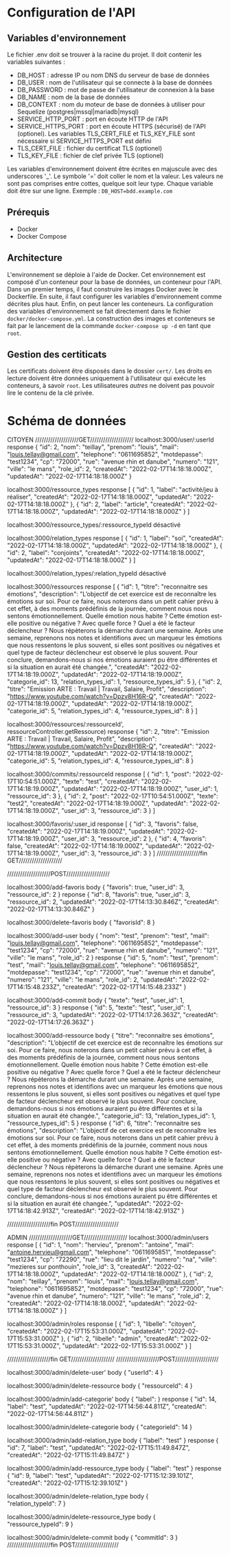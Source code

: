 # Configuration de l'API

## Variables d'environnement

Le fichier .env doit se trouver à la racine du projet. Il doit contenir les variables suivantes :
* DB_HOST : adresse IP ou nom DNS du serveur de base de données
* DB_USER : nom de l'utilisateur qui se connecte à la base de données
* DB_PASSWORD : mot de passe de l'utilisateur de connexion à la base
* DB_NAME : nom de la base de données
* DB_CONTEXT : nom du moteur de base de données à utiliser pour Sequelize (postgres|mssql|mariadb|mysql)
* SERVICE_HTTP_PORT : port en écoute HTTP de l'API
* SERVICE_HTTPS_PORT : port en écoute HTTPS (sécurisé) de l'API (optionel). Les variables TLS_CERT_FILE et TLS_KEY_FILE sont nécessaire si SERVICE_HTTPS_PORT est défini
* TLS_CERT_FILE : fichier du certificat TLS (optionel)
* TLS_KEY_FILE : fichier de clef privée TLS (optionel)

Les variables d'environnement doivent être écrites en majuscule avec des underscores '_'. Le symbole '=' doit coller le nom et la valeur. Les valeurs ne sont pas comprises entre cottes, quelque soit leur type. Chaque variable doit être sur une ligne.
Exemple :
`DB_HOST=bdd.example.com`

## Prérequis
* Docker
* Docker Compose

## Architecture
L'environnement se déploie à l'aide de Docker. Cet environnement est composé d'un conteneur pour la base de données, un conteneur pour l'API.
Dans un premier temps, il faut construire les images Docker avec le Dockerfile. En suite, il faut configurer les variables d'environnement comme décrites plus haut. Enfin, on peut lancer les conteneurs.
La configuration des variables d'environnement se fait directement dans le fichier `docker/docker-compose.yml`. La construction des images et conteneurs se fait par le lancement de la commande `docker-compose up -d` en tant que `root`.

## Gestion des certiticats
Les certificats doivent être disposés dans le dossier `cert/`. Les droits en lecture doivent être données uniquement à l'utilisateur qui exécute les conteneurs, à savoir `root`. Les utilisateures *autres* ne doivent pas pouvoir lire le contenu de la clé privée.

# Schéma de données

CITOYEN
////////////////////GET////////////////////
localhost:3000/user/:userId
response {
    "id": 2,
    "nom": "teillay",
    "prenom": "louis",
    "mail": "louis.tellay@gmail.com",
    "telephone": "0611695852",
    "motdepasse": "test1234",
    "cp": "72000",
    "rue": "avenue rhin et danube",
    "numero": "121",
    "ville": "le mans",
    "role_id": 2,
    "createdAt": "2022-02-17T14:18:18.000Z",
    "updatedAt": "2022-02-17T14:18:18.000Z"
}

localhost:3000/ressource_types
response [
    {
        "id": 1,
        "label": "activité/jeu à réaliser",
        "createdAt": "2022-02-17T14:18:18.000Z",
        "updatedAt": "2022-02-17T14:18:18.000Z"
    },
    {
        "id": 2,
        "label": "article",
        "createdAt": "2022-02-17T14:18:18.000Z",
        "updatedAt": "2022-02-17T14:18:18.000Z"
    }
]

localhost:3000/ressource_types/:ressource_typeId
désactivé

localhost:3000/relation_types
response [
    {
        "id": 1,
        "label": "soi",
        "createdAt": "2022-02-17T14:18:18.000Z",
        "updatedAt": "2022-02-17T14:18:18.000Z"
    },
    {
        "id": 2,
        "label": "conjoints",
        "createdAt": "2022-02-17T14:18:18.000Z",
        "updatedAt": "2022-02-17T14:18:18.000Z"
    }
]

localhost:3000/relation_types/:relation_typeId
désactivé 

localhost:3000/ressources
response [
    {
        "id": 1,
        "titre": "reconnaitre ses émotions",
        "description": "L’objectif de cet exercice est de reconnaître les émotions sur soi. Pour ce faire, nous noterons dans un petit cahier prévu à cet effet, à des moments prédéfinis de la journée, comment nous nous sentons émotionnellement. Quelle émotion nous habite ? Cette émotion est-elle positive ou négative ? Avec quelle force ? Quel a été le facteur déclencheur ? Nous répèterons la démarche durant une semaine. Après une semaine, reprenons nos notes et identifions avec un marqueur les émotions que nous ressentons le plus souvent, si elles sont positives ou négatives et quel type de facteur déclencheur est observé le plus souvent. Pour conclure, demandons-nous si nos émotions auraient pu être différentes et si la situation en aurait été changée.",
        "createdAt": "2022-02-17T14:18:19.000Z",
        "updatedAt": "2022-02-17T14:18:19.000Z",
        "categorie_id": 13,
        "relation_types_id": 1,
        "ressource_types_id": 5
    },
    {
        "id": 2,
        "titre": "Emission ARTE : Travail | Travail, Salaire, Profit",
        "description": "https://www.youtube.com/watch?v=Dpzv8H16R-Q",
        "createdAt": "2022-02-17T14:18:19.000Z",
        "updatedAt": "2022-02-17T14:18:19.000Z",
        "categorie_id": 5,
        "relation_types_id": 4,
        "ressource_types_id": 8
    }
]

localhost:3000/ressources/:ressourceId', ressourceController.getRessource)
response {
    "id": 2,
    "titre": "Emission ARTE : Travail | Travail, Salaire, Profit",
    "description": "https://www.youtube.com/watch?v=Dpzv8H16R-Q",
    "createdAt": "2022-02-17T14:18:19.000Z",
    "updatedAt": "2022-02-17T14:18:19.000Z",
    "categorie_id": 5,
    "relation_types_id": 4,
    "ressource_types_id": 8
}


localhost:3000/commits/:ressourceId
response [
    {
        "id": 1,
        "post": "2022-02-17T10:54:51.000Z",
        "texte": "test",
        "createdAt": "2022-02-17T14:18:19.000Z",
        "updatedAt": "2022-02-17T14:18:19.000Z",
        "user_id": 1,
        "ressource_id": 3
    },
    {
        "id": 2,
        "post": "2022-02-17T10:54:51.000Z",
        "texte": "test2",
        "createdAt": "2022-02-17T14:18:19.000Z",
        "updatedAt": "2022-02-17T14:18:19.000Z",
        "user_id": 3,
        "ressource_id": 3
    }
]


localhost:3000/favoris/:user_id
response [
    {
        "id": 3,
        "favoris": false,
        "createdAt": "2022-02-17T14:18:19.000Z",
        "updatedAt": "2022-02-17T14:18:19.000Z",
        "user_id": 3,
        "ressource_id": 2
    },
    {
        "id": 4,
        "favoris": false,
        "createdAt": "2022-02-17T14:18:19.000Z",
        "updatedAt": "2022-02-17T14:18:19.000Z",
        "user_id": 3,
        "ressource_id": 3
    }
]
////////////////////fin GET////////////////////

////////////////////POST////////////////////

localhost:3000/add-favoris
body {
        "favoris": true,
        "user_id": 3,
        "ressource_id": 2
}
reponse {
    "id": 8,
    "favoris": true,
    "user_id": 3,
    "ressource_id": 2,
    "updatedAt": "2022-02-17T14:13:30.846Z",
    "createdAt": "2022-02-17T14:13:30.846Z"
}

localhost:3000/delete-favoris
body {
        "favorisId": 8
}

localhost:3000/add-user
body {
    "nom": "test",
    "prenom": "test",
    "mail": "louis.tellay@gmail.com",
    "telephone": "0611695852",
    "motdepasse": "test1234",
    "cp": "72000",
    "rue": "avenue rhin et danube",
    "numero": "121",
    "ville": "le mans",
    "role_id": 2
}
response {
    "id": 5,
    "nom": "test",
    "prenom": "test",
    "mail": "louis.tellay@gmail.com",
    "telephone": "0611695852",
    "motdepasse": "test1234",
    "cp": "72000",
    "rue": "avenue rhin et danube",
    "numero": "121",
    "ville": "le mans",
    "role_id": 2,
    "updatedAt": "2022-02-17T14:15:48.233Z",
    "createdAt": "2022-02-17T14:15:48.233Z"
}

localhost:3000/add-commit
body {
        "texte": "test",
        "user_id": 1,
        "ressource_id": 3
}
response {
    "id": 5,
    "texte": "test",
    "user_id": 1,
    "ressource_id": 3,
    "updatedAt": "2022-02-17T14:17:26.363Z",
    "createdAt": "2022-02-17T14:17:26.363Z"
}

localhost:3000/add-ressource
body {
        "titre": "reconnaitre ses émotions",
        "description": "L’objectif de cet exercice est de reconnaître les émotions sur soi. Pour ce faire, nous noterons dans un petit cahier prévu à cet effet, à des moments prédéfinis de la journée, comment nous nous sentons émotionnellement. Quelle émotion nous habite ? Cette émotion est-elle positive ou négative ? Avec quelle force ? Quel a été le facteur déclencheur ? Nous répèterons la démarche durant une semaine. Après une semaine, reprenons nos notes et identifions avec un marqueur les émotions que nous ressentons le plus souvent, si elles sont positives ou négatives et quel type de facteur déclencheur est observé le plus souvent. Pour conclure, demandons-nous si nos émotions auraient pu être différentes et si la situation en aurait été changée.",
        "categorie_id": 13,
        "relation_types_id": 1,
        "ressource_types_id": 5
} 
response
{
    "id": 6,
    "titre": "reconnaitre ses émotions",
    "description": "L’objectif de cet exercice est de reconnaître les émotions sur soi. Pour ce faire, nous noterons dans un petit cahier prévu à cet effet, à des moments prédéfinis de la journée, comment nous nous sentons émotionnellement. Quelle émotion nous habite ? Cette émotion est-elle positive ou négative ? Avec quelle force ? Quel a été le facteur déclencheur ? Nous répèterons la démarche durant une semaine. Après une semaine, reprenons nos notes et identifions avec un marqueur les émotions que nous ressentons le plus souvent, si elles sont positives ou négatives et quel type de facteur déclencheur est observé le plus souvent. Pour conclure, demandons-nous si nos émotions auraient pu être différentes et si la situation en aurait été changée.",
    "updatedAt": "2022-02-17T14:18:42.913Z",
    "createdAt": "2022-02-17T14:18:42.913Z"
}

////////////////////fin POST////////////////////

ADMIN
////////////////////GET////////////////////
localhost:3000/admin/users
response [
    {
        "id": 1,
        "nom": "hervieu",
        "prenom": "antoine",
        "mail": "antoine.hervieu@gmail.com",
        "telephone": "0611695851",
        "motdepasse": "test1234",
        "cp": "72290",
        "rue": "lieu dit le jardin",
        "numero": "na",
        "ville": "mezieres sur ponthouin",
        "role_id": 3,
        "createdAt": "2022-02-17T14:18:18.000Z",
        "updatedAt": "2022-02-17T14:18:18.000Z"
    },
    {
        "id": 2,
        "nom": "teillay",
        "prenom": "louis",
        "mail": "louis.tellay@gmail.com",
        "telephone": "0611695852",
        "motdepasse": "test1234",
        "cp": "72000",
        "rue": "avenue rhin et danube",
        "numero": "121",
        "ville": "le mans",
        "role_id": 2,
        "createdAt": "2022-02-17T14:18:18.000Z",
        "updatedAt": "2022-02-17T14:18:18.000Z"
    }
]

localhost:3000/admin/roles
response [
    {
        "id": 1,
        "libelle": "citoyen",
        "createdAt": "2022-02-17T15:53:31.000Z",
        "updatedAt": "2022-02-17T15:53:31.000Z"
    },
    {
        "id": 2,
        "libelle": "admin",
        "createdAt": "2022-02-17T15:53:31.000Z",
        "updatedAt": "2022-02-17T15:53:31.000Z"
    }
]

////////////////////fin GET////////////////////
////////////////////POST////////////////////

localhost:3000/admin/delete-user'
body {
        "userId": 4
}

localhost:3000/admin/delete-ressource
body {
        "ressourceId": 4
}

localhost:3000/admin/add-categorie'
body {
    "label": 
}
response {
    "id": 14,
    "label": "test",
    "updatedAt": "2022-02-17T14:56:44.811Z",
    "createdAt": "2022-02-17T14:56:44.811Z"
}

localhost:3000/admin/delete-categorie
body {
        "categorieId": 14
}

localhost:3000/admin/add-relation_type
body { 
        "label": "test"
}
response {
    "id": 7,
    "label": "test",
    "updatedAt": "2022-02-17T15:11:49.847Z",
    "createdAt": "2022-02-17T15:11:49.847Z"
}

localhost:3000/admin/add-ressource_type
body { 
        "label": "test"
} response {
    "id": 9,
    "label": "test",
    "updatedAt": "2022-02-17T15:12:39.101Z",
    "createdAt": "2022-02-17T15:12:39.101Z"
}

localhost:3000/admin/delete-relation_type
body {       
    "relation_typeId": 7
}

localhost:3000/admin/delete-ressource_type
body {       
    "ressource_typeId": 9
}

localhost:3000/admin/delete-commit
body {
    "commitId": 3
}
////////////////////fin POST////////////////////